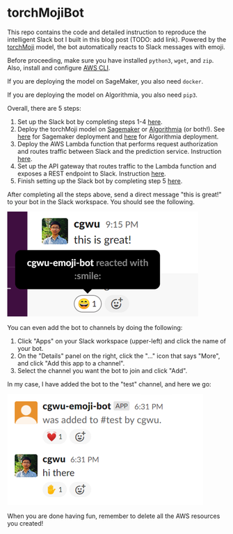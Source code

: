 # torchMojiBot

This repo contains the code and detailed instruction to reproduce the intelligent Slack bot I built in this blog post (TODO: add link). Powered by the [torchMoji](https://github.com/cw75/torchMoji) model, the bot automatically reacts to Slack messages with emoji.

Before proceeding, make sure you have installed `python3`, `wget`, and `zip`.
Also, install and configure [AWS CLI](https://docs.aws.amazon.com/cli/latest/userguide/cli-chap-install.html).

If you are deploying the model on SageMaker, you also need `docker`.

If you are deploying the model on Algorithmia, you also need `pip3`.

Overall, there are 5 steps:
1. Set up the Slack bot by completing steps 1-4 [here](https://github.com/cw75/torchMojiBot/tree/master/slack).
2. Deploy the torchMoji model on [Sagemaker](https://aws.amazon.com/sagemaker/) or [Algorithmia](https://algorithmia.com/) (or both!). See [here](https://github.com/cw75/torchMojiBot/tree/master/sagemaker) for Sagemaker deployment and [here](https://github.com/cw75/torchMojiBot/tree/master/algorithmia) for Algorithmia deployment.
3. Deploy the AWS Lambda function that performs request authorization and routes traffic between Slack and the prediction service. Instruction [here](https://github.com/cw75/torchMojiBot/tree/master/lambda).
4. Set up the API gateway that routes traffic to the Lambda function and exposes a REST endpoint to Slack. Instruction [here](https://github.com/cw75/torchMojiBot/tree/master/api-gateway).
5. Finish setting up the Slack bot by completing step 5 [here](https://github.com/cw75/torchMojiBot/tree/master/slack).

After completing all the steps above, send a direct message "this is great!" to your bot in the Slack workspace. You should see the following.

![Slack](https://github.com/cw75/torchMojiBot/blob/master/images/slack.png)

You can even add the bot to channels by doing the following:
1. Click "Apps" on your Slack workspace (upper-left) and click the name of your bot.
2. On the "Details" panel on the right, click the "..." icon that says "More", and click "Add this app to a channel".
3. Select the channel you want the bot to join and click "Add".

In my case, I have added the bot to the "test" channel, and here we go:

![Slack-channel](https://github.com/cw75/torchMojiBot/blob/master/images/slack-channel.png)

When you are done having fun, remember to delete all the AWS resources you created!
